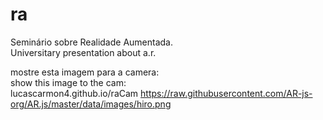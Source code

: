 # ra
Seminário sobre Realidade Aumentada.<br>
Universitary presentation about a.r.

mostre esta imagem para a camera: <br>
show this image to the cam: <br>
lucascarmon4.github.io/raCam
https://raw.githubusercontent.com/AR-js-org/AR.js/master/data/images/hiro.png
